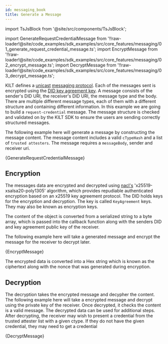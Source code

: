 ```yaml
---
id: messaging_book
title: Generate a Message
---
```


import TsJsBlock from '@site/src/components/TsJsBlock';

import GenerateRequestCredentialMessage from '!!raw-loader!@site/code_examples/sdk_examples/src/core_features/messaging/01_generate_request_credential_message.ts';
import EncryptMessage from '!!raw-loader!@site/code_examples/sdk_examples/src/core_features/messaging/02_encrypt_message.ts';
import DecryptMessage from '!!raw-loader!@site/code_examples/sdk_examples/src/core_features/messaging/03_decrypt_message.ts';

KILT defines a [unicast](https://en.wikipedia.org/wiki/Unicast) [messaging protocol](../../../../concepts/06_messaging.md).
Each of the messages sent is encrypted using the [DID key agreement key](https://www.w3.org/TR/did-core/#key-agreement).
A message consists of the sender's DID URI, the receiver's DID URI, the message type and the body.
There are multiple different message types, each of them with a different structure and containing different information.
In this example we are going to build a `request-credential` message.
The message structure is checked and validated on by the KILT SDK to ensure the users are sending correctly structured messages.

The following example here will generate a message by constructing the message content.
The message content includes a valid `cTypeHash` and a list of `trusted attesters`.
The message requires a `messageBody`, sender and receiver uri.

<TsJsBlock>
  {GenerateRequestCredentialMessage}
</TsJsBlock>

## Encryption

The messages data are encrypted and decrypted using [nacl's](https://github.com/dchest/tweetnacl-js) 'x25519-xsalsa20-poly1305' algorithm, which provides repudiable authenticated encryption based on an x25519 key agreement protocol.
The DID holds keys for the encryption and decryption.
The key is called `KeyAgreement` keys.
They may also be known as encryption keys.

The content of the object is converted from a serialized string to a byte array, which is passed into the callback function along with the senders DID and key agreement public key of the receiver.

The following example here will take a generated message and encrypt the message for the receiver to decrypt later.

<TsJsBlock>
  {EncryptMessage}
</TsJsBlock>

The encrypted data is converted into a Hex string which is known as the ciphertext along with the nonce that was generated during encryption.

## Decryption

The decryption takes the encrypted message and decypher the content.
The following example here will take a encrypted message and decrypt using the private key of the receiver.
Once decrypted, it checks the content is a valid message.
The decrypted data can be used for additional steps.
After decrypting, the receiver may wish to present a credential from the trusted attester list with a given ctype.
If they do not have the given credential, they may need to get a credential

<TsJsBlock>
  {DecryptMessage}
</TsJsBlock>
